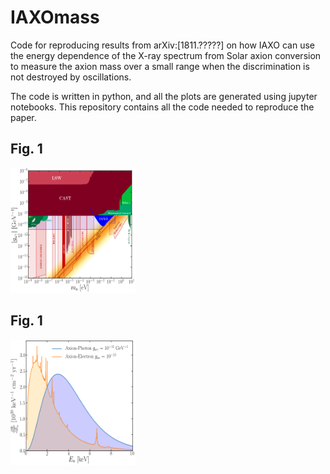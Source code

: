 # IAXOmass
Code for reproducing results from arXiv:[1811.?????] on how IAXO can use the energy dependence of the X-ray spectrum from Solar axion conversion to measure the axion mass over a small range when the discrimination is not destroyed by oscillations.

The code is written in python, and all the plots are generated using jupyter notebooks. This repository contains all the code needed to reproduce the paper.


## Fig. 1
<img src="https://github.com/cajohare/IAXOmass/blob/master/plots/plots_png/AxionLimits.png" width="200" height="200">


## Fig. 1
<img src="https://github.com/cajohare/IAXOmass/blob/master/plots/plots_png/SolarAxionFlux.png" width="200" height="200">
